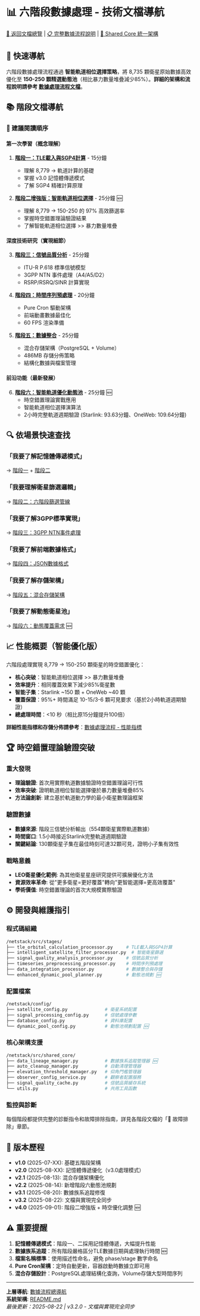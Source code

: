 # 📊 六階段數據處理 - 技術文檔導航

[🔄 返回文檔總覽](../README.md) | [📋 完整數據流程說明](../data_processing_flow.md) | [🧠 Shared Core 統一架構](../shared_core_architecture.md)

## 🎯 快速導航

六階段數據處理流程通過 **智能軌道相位選擇策略**，將 8,735 顆衛星原始數據高效優化至 **150-250 顆精選動態池**（相比暴力數量堆疊減少85%）。**詳細的架構和流程說明請參考 [數據處理流程文檔](../data_processing_flow.md)**。

## 📚 階段文檔導航

### 🚀 建議閱讀順序

#### 第一次學習（概念理解）
1. **[階段一：TLE載入與SGP4計算](./stage1-tle-loading.md)** - 15分鐘
   - 理解 8,779 → 軌道計算的基礎
   - 掌握 v3.0 記憶體傳遞模式
   - 了解 SGP4 精確計算原理

2. **[階段二增強版：智能軌道相位選擇](./stage2-filtering-enhanced.md)** - 25分鐘 🆕
   - 理解 8,779 → 150-250 的 97% 高效篩選率
   - 掌握時空錯置理論驗證結果
   - 了解智能軌道相位選擇 >> 暴力數量堆疊

#### 深度技術研究（實現細節）
3. **[階段三：信號品質分析](./stage3-signal.md)** - 25分鐘
   - ITU-R P.618 標準信號模型
   - 3GPP NTN 事件處理（A4/A5/D2）
   - RSRP/RSRQ/SINR 計算實現

4. **[階段四：時間序列預處理](./stage4-timeseries.md)** - 20分鐘
   - Pure Cron 驅動架構
   - 前端動畫數據最佳化
   - 60 FPS 渲染準備

5. **[階段五：數據整合](./stage5-integration.md)** - 25分鐘
   - 混合存儲架構（PostgreSQL + Volume）
   - 486MB 存儲分佈策略
   - 結構化數據與檔案管理

#### 前沿功能（最新發展）
6. **[階段六：智能軌道優化動態池](./stage6-dynamic-pool.md)** - 25分鐘 🆕
   - 時空錯置理論實戰應用
   - 智能軌道相位選擇演算法
   - 2小時完整軌道週期驗證 (Starlink: 93.63分鐘、OneWeb: 109.64分鐘)

## 🔍 依場景快速查找

### 「我要了解記憶體傳遞模式」
→ [階段一](./stage1-tle-loading.md#v30記憶體傳遞模式) + [階段二](./stage2-filtering.md#v30記憶體傳遞模式)

### 「我要理解衛星篩選邏輯」
→ [階段二：六階段篩選管線](./stage2-filtering.md#智能篩選演算法)

### 「我要了解3GPP標準實現」
→ [階段三：3GPP NTN事件處理](./stage3-signal.md#3gpp-ntn-事件處理)

### 「我要了解前端數據格式」
→ [階段四：JSON數據格式](./stage4-timeseries.md#json-數據格式)

### 「我要了解存儲架構」
→ [階段五：混合存儲架構](./stage5-integration.md#混合存儲架構)

### 「我要了解動態衛星池」
→ [階段六：動態覆蓋需求](./stage6-dynamic-pool.md#動態覆蓋需求) 🆕

## 📈 性能概要（智能優化版）

六階段處理實現 8,779 → 150-250 顆衛星的時空錯置優化：
- **核心突破**：智能軌道相位選擇 >> 暴力數量堆疊
- **效率提升**：相同覆蓋效果下減少85%衛星數
- **智能子集**：Starlink ~150 顆 + OneWeb ~40 顆
- **覆蓋保證**：95%+ 時間滿足 10-15/3-6 顆可見要求（基於2小時軌道週期驗證）
- **總處理時間**：<10 秒（相比原15分鐘提升100倍）

**詳細性能指標和存儲分佈請參考**：[數據處理流程 - 性能指標](../data_processing_flow.md#性能指標與優化)

## 🏆 時空錯置理論驗證突破

### 重大發現
- **理論驗證**: 首次用實際軌道數據驗證時空錯置理論可行性
- **效率突破**: 證明軌道相位智能選擇優於暴力數量堆疊85%
- **方法論創新**: 建立基於軌道動力學的最小衛星數理論框架

### 驗證數據
- **數據來源**: 階段三信號分析輸出（554顆衛星實際軌道數據）
- **時間窗口**: 1.5小時接近Starlink完整軌道週期驗證
- **關鍵結論**: 130顆衛星子集在最佳時刻可達32顆可見，證明小子集有效性

### 戰略意義
- **LEO衛星優化範例**: 為其他衛星星座研究提供可擴展優化方法
- **資源效率革命**: 從"更多衛星=更好覆蓋"轉向"更智能選擇=更高效覆蓋"
- **學術價值**: 時空錯置理論的首次大規模實際驗證

## ⚙️ 開發與維護指引

### 程式碼組織
```bash
/netstack/src/stages/
├── tle_orbital_calculation_processor.py     # TLE載入與SGP4計算
├── intelligent_satellite_filter_processor.py  # 智能衛星篩選
├── signal_quality_analysis_processor.py     # 信號品質分析
├── timeseries_preprocessing_processor.py    # 時間序列預處理
├── data_integration_processor.py            # 數據整合與存儲
└── enhanced_dynamic_pool_planner.py         # 動態池規劃 🆕
```

### 配置檔案
```bash
/netstack/config/
├── satellite_config.py              # 衛星系統配置
├── signal_processing_config.py      # 信號處理參數
├── database_config.py               # 資料庫配置
└── dynamic_pool_config.py           # 動態池規劃配置 🆕
```

### 核心架構支援
```bash
/netstack/src/shared_core/
├── data_lineage_manager.py          # 數據族系追蹤管理器 🆕
├── auto_cleanup_manager.py          # 自動清理管理器
├── elevation_threshold_manager.py   # 仰角門檻管理器
├── observer_config_service.py       # 觀察者配置服務
├── signal_quality_cache.py          # 信號品質緩存系統
└── utils.py                         # 共用工具函數
```

### 監控與診斷
每個階段都提供完整的診斷指令和故障排除指南，詳見各階段文檔的「🚨 故障排除」章節。

## 🔄 版本歷程

- **v1.0** (2025-07-XX): 基礎五階段架構
- **v2.0** (2025-08-XX): 記憶體傳遞優化（v3.0處理模式）
- **v2.1** (2025-08-13): 混合存儲架構優化
- **v2.2** (2025-08-14): 新增階段六動態池規劃
- **v3.1** (2025-08-20): 數據族系追蹤修復
- **v3.2** (2025-08-22): 文檔與實現完全同步
- **v4.0** (2025-09-01): 階段二增強版 + 時空優化調整 🆕

## ⚠️ 重要提醒

1. **記憶體傳遞模式**：階段一、二採用記憶體傳遞，大幅提升性能
2. **數據族系追蹤**：所有階段嚴格區分TLE數據日期與處理執行時間 🆕
3. **檔案名稱標準**：使用描述性命名，避免 phase/stage 數字命名
4. **Pure Cron架構**：定時自動更新，容器啟動時數據立即可用
5. **混合存儲設計**：PostgreSQL處理結構化查詢，Volume存儲大型時間序列

---
**上層導航**: [數據流程總導航](../README.md)  
**系統架構**: [README.md](../README.md)  
*最後更新：2025-08-22 | v3.2.0 - 文檔與實現完全同步*